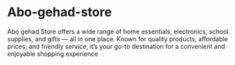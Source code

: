 # Abo-gehad-store
Abo gehad Store offers a wide range of home essentials, electronics, school supplies, and gifts — all in one place. Known for quality products, affordable prices, and friendly service, it’s your go-to destination for a convenient and enjoyable shopping experience
